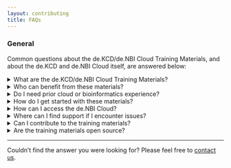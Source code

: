 ```yaml
---
layout: contributing
title: FAQs
---
```


### General

Common questions about the de.KCD/de.NBI Cloud Training Materials, and about the de.KCD and de.NBI Cloud itself, are answered below:

<details class="answer-block">
<summary>What are the de.KCD/de.NBI Cloud Training Materials?</summary>
  <div>
    The de.KCD/de.NBI Cloud Training Materials are curated learning resources and tutorials designed to help researchers, students, and developers effectively use the de.NBI Cloud for bioinformatics, data analysis, and machine learning workflows.
  </div>
</details>

<details class="answer-block">
<summary>Who can benefit from these materials?</summary>
  <div>
    These materials are intended for anyone interested in learning how to use the de.NBI Cloud—particularly researchers, educators, students, and developers in life sciences and related fields.
  </div>
</details>

<details class="answer-block">
<summary>Do I need prior cloud or bioinformatics experience?</summary>
  <div>
    No prior experience is required. The materials are beginner-friendly but also include advanced content for experienced users. While basic command-line and python knowledge can be helpful, they are not mandatory.
  </div>
</details>

<details class="answer-block">
<summary>How do I get started with these materials?</summary>
  <div>
    <p>To begin, explore our collection of <a href="{{ '/tutorials/' | relative_url }}">hands-on tutorials</a>, which are organized by topic, or follow one of our <a href="{{ '/pathways/' | relative_url }}">learning paths</a>. 
    </p>
    <p>
    Many tutorials may have multiple versions, such as <em>main</em> or <em>summer-school</em>, created for specific events or audiences. We recommend starting with the <em>main</em> version, as it typically represents the most complete and up-to-date content. Simply click on the version name to begin learning.
    </p>
    <p>
    Learning paths are structured sequences of tutorials designed to build your knowledge step by step, guiding you from foundational concepts to more advanced topics. Following a learning path ensures a coherent progression and helps you apply the concepts in a practical, hands-on manner.
    </p>
  </div>
</details>


<details class="answer-block">
<summary>How can I access the de.NBI Cloud?</summary>
  <div>
    You will need a LifeScience account to apply for access via the <a href="https://cloud.denbi.de/" target="_blank" rel="noopener">de.NBI Cloud Portal</a>. Detailed registration guidance is available in the <a href="https://cloud.denbi.de/wiki/registration/" target="_blank" rel="noopener">de.NBI Cloud Wiki</a>.
  </div>
</details>

<details class="answer-block">
<summary>Where can I find support if I encounter issues?</summary>
  <div>
    Support is available through multiple channels: review the documentation, open an issue in this repository, or contact the support team directly at <a href="mailto:support@denbi.de">support@denbi.de</a>.
  </div>
</details>

<details class="answer-block">
<summary>Can I contribute to the training materials?</summary>
  <div>
    Absolutely! Contributions are welcome—whether it’s fixing a typo, suggesting improvements, or adding new materials or learning pathways. Please review the <a href="{{ '/CONTRIBUTING/' | relative_url }}">contributing guidelines</a> for details on how to get started.
  </div>
</details>

<details class="answer-block">
<summary>Are the training materials open source?</summary>
  <div>
    Yes. All materials are licensed under <a href="{{ site.cc_by_human | relative_url }}" target="_blank" rel="noopener">CC-BY 4.0</a>, allowing you to use, adapt, and share the content with proper attribution.
  </div>
</details>

---

Couldn’t find the answer you were looking for? Please feel free to <a href="mailto:{{ site.email }}">contact us</a>.


